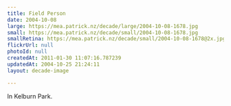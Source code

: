```yaml
---
title: Field Person
date: 2004-10-08
large: https://mea.patrick.nz/decade/large/2004-10-08-1678.jpg
small: https://mea.patrick.nz/decade/small/2004-10-08-1678.jpg
smallRetina: https://mea.patrick.nz/decade/small/2004-10-08-1678@2x.jpg
flickrUrl: null
photoId: null
createdAt: 2011-01-30 11:07:16.787239
updatedAt: 2004-10-25 21:24:11
layout: decade-image

---
```

In Kelburn Park.
